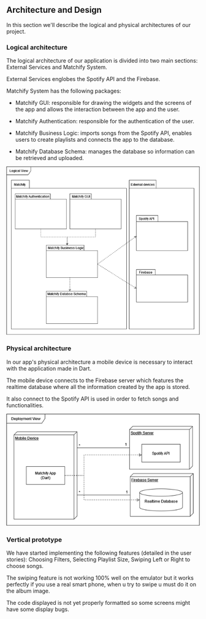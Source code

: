 
## Architecture and Design
In this section we'll describe the logical and physical architectures of our project.

### Logical architecture

The logical architecture of our application is divided into two main sections: External Services and Matchify System.

External Services englobes the Spotify API and the Firebase.

Matchify System has the following packages:

* Matchify GUI: responsible for drawing the widgets and the screens of the app and allows the interaction between the app and the user.

* Matchify Authentication: responsible for the authentication of the user.
  
* Matchify Business Logic: imports songs from the Spotify API, enables users to create playlists and connects the app to the database.

* Matchify Database Schema: manages the database so information can be retrieved and uploaded.

 <p align="center" justify="center">
  <img src="/images/logical_architecture.png"/>
</p>

### Physical architecture

In our app's physical architecture a mobile device is necessary
to interact with the application made in Dart.

The mobile device connects to the Firebase server
which features the realtime database where all the information created by
the app is stored.

It also connect to the Spotify API is used in order to fetch songs and functionalities.

 <p align="center" justify="center">
  <img src="/images/physical_architecture.png"/>
</p>


### Vertical prototype

We have started implementing the following features (detailed in the user stories): Choosing Filters, Selecting Playlist Size, Swiping Left or Right to choose songs.

The swiping feature is not working 100% well on the emulator but it works perfectly if you use a real smart phone, when u try to swipe u must do it on the album image.

The code displayed is not yet properly formatted so some screens might have some display bugs.


